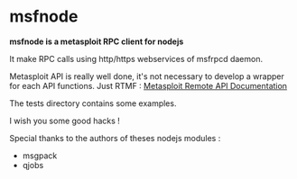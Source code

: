 msfnode
=======

**msfnode is a metasploit RPC client for nodejs**

It make RPC calls using http/https webservices of msfrpcd daemon.

Metasploit API is really well done, it's not necessary to develop a wrapper for each API functions. Just RTMF : [Metasploit Remote API Documentation](https://community.rapid7.com/search.jspa?view=content&resultTypes=document&dateRange=all&q=Remote+API&rankBy=relevance&contentType=document&containerType=&container=&containerName=&userID=&numResults=15 "Metasploit Remote API Documentation")

The tests directory contains some examples.

I wish you some good hacks !

Special thanks to the authors of theses nodejs modules :
* msgpack
* qjobs



